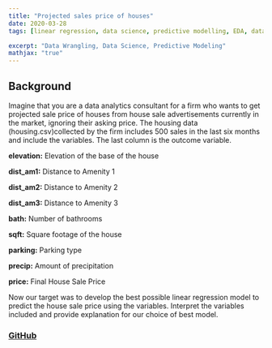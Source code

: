 ```yaml
---
title: "Projected sales price of houses"
date: 2020-03-28
tags: [linear regression, data science, predictive modelling, EDA, data analysis]

excerpt: "Data Wrangling, Data Science, Predictive Modeling"
mathjax: "true"
---
```


## Background

Imagine that you are a data analytics consultant for a firm who wants to get projected sale price of houses from house sale advertisements currently in the market, ignoring their asking price. The housing data (housing.csv)collected by the firm includes 500 sales in the last six months and include the variables. The last column is the outcome variable.

**elevation:** Elevation of the base of the house

**dist_am1:** Distance to Amenity 1

**dist_am2:** Distance to Amenity 2

**dist_am3:** Distance to Amenity 3

**bath:** Number of bathrooms

**sqft:** Square footage of the house

**parking:** Parking type

**precip:** Amount of precipitation

**price:** Final House Sale Price


Now our target was to develop the best possible linear regression model to predict the house sale price using the variables. Interpret the variables included and provide explanation for our choice of best model.

### [GitHub](https://github.com/nitsg2530/ProjectedSalesPrice)

